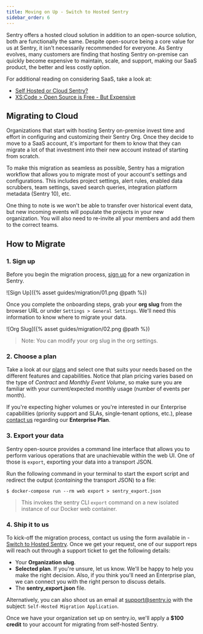 ```yaml
---
title: Moving on Up - Switch to Hosted Sentry
sidebar_order: 6
---
```


Sentry offers a hosted cloud solution in addition to an open-source solution, both are functionally the same. Despite open-source being a core value for us at Sentry, it isn't necessarily recommended for everyone. As Sentry evolves, many customers are finding that hosting Sentry on-premise can quickly become expensive to maintain, scale, and support, making our SaaS product, the better and less costly option.

For additional reading on considering SaaS, take a look at:

- [Self Hosted or Cloud Sentry?](https://sentry.io/_/resources/about-sentry/self-hosted-vs-cloud/)
- [XS:Code > Open Source is Free - But Expensive](https://xscode.com/686/open-source-is-free-but-expensive/)

## Migrating to Cloud

 Organizations that start with hosting Sentry on-premise invest time and effort in configuring and customizing their Sentry Org. Once they decide to move to a SaaS account, it's important for them to know that they can migrate a lot of that investment into their new account instead of starting from scratch.

To make this migration as seamless as possible, Sentry has a migration workflow that allows you to migrate most of your account's settings and configurations. This includes project settings, alert rules, enabled data scrubbers, team settings, saved search queries, integration platform metadata (Sentry 10), etc.

One thing to note is we won't be able to transfer over historical event data, but new incoming events will populate the projects in your new organization. You will also need to re-invite all your members and add them to the correct teams.

## How to Migrate

### 1. Sign up

Before you begin the migration process, [sign up](https://sentry.io/signup/) for a new organization in Sentry.

![Sign Up]({% asset guides/migration/01.png @path %})

Once you complete the onboarding steps, grab your **org slug** from the browser URL or under `Settings > General Settings`. We'll need this information to know where to migrate your data.

![Org Slug]({% asset guides/migration/02.png @path %})

> Note: You can modify your org slug in the org settings.

### 2. Choose a plan

Take a look at our [plans](https://sentry.io/pricing/) and select one that suits your needs based on the different features and capabilities. Notice that plan pricing varies based on the type of _Contract_ and _Monthly Event Volume_, so make sure you are familiar with your current/expected monthly usage (number of events per month).

If you're expecting higher volumes or you're interested in our Enterprise capabilities (priority support and SLAs, single-tenant options, etc.), please [contact us](https://sentry.io/contact/enterprise/) regarding our **Enterprise Plan**.

### 3. Export your data

Sentry open-source provides a command line interface that allows you to perform various operations that are unachievable within the web UI. One of those is `export`, exporting your data into a transport JSON.

Run the following command in your terminal to start the export script and redirect the output (_containing_ the transport JSON) to a file:

    $ docker-compose run --rm web export > sentry_export.json
    
> This invokes the sentry CLI `export` command on a new isolated instance of our Docker web container.

### 4. Ship it to us

To kick-off the migration process, contact us using the form available in - [Switch to Hosted Sentry](https://sentry.io/from/self-hosted/). Once we get your request, one of our support reps will reach out through a support ticket to get the following details:

- Your **Organization slug**.
- **Selected plan**. If you're unsure, let us know. We'll be happy to help you make the right decision. Also, if you think you'll need an Enterprise plan, we can connect you with the right person to discuss details.
- The **sentry_export.json** file.

Alternatively, you can also shoot us an email at <support@sentry.io> with the subject: `Self-Hosted Migration Application`.

Once we have your organization set up on sentry.io, we'll apply a **$100 credit** to your account for migrating from self-hosted Sentry.
